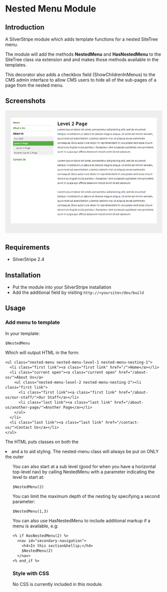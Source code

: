 # Nested Menu Module

## Introduction

A SilverStripe module which adds template functions for a nested SiteTree menu.

The module will add the methods **NestedMenu** and **HasNestedMenu** to
the SiteTree class via extension and and makes those methods available in the templates.

This decorator also adds a checkbox field (ShowChildrenInMenus) to the CMS admin interface
to allow CMS users to hide all of the sub-pages of a page from the nested menu.

## Screenshots

![](docs/en/_images/nestedmenu-module-example.png)

## Requirements

*  SilverStripe 2.4

## Installation

* Put the module into your SilverStripe installation
* Add the additional field by visiting `http://<yoursite>/dev/build`

## Usage

### Add menu to template

In your template:

	$NestedMenu

Which will output HTML in the form:

	<ul class="nested-menu nested-menu-level-1 nested-menu-nesting-1">
	  <li class="first link"><a class="first link" href="/">Home</a></li>
	  <li class="current open"><a class="current open" href="/about-us/">About Us</a>
	    <ul class="nested-menu-level-2 nested-menu-nesting-2"><li class="first link">
	      <li class="first link"><a class="first link" href="/about-us/our-staff/">Our Staff</a></li>
	      <li class="last link"><a class="last link" href="/about-us/another-page/">Another Page</a></li>
	    </ul>
	  </li>
	  <li class="last link"><a class="last link" href="/contact-us/">Contact Us</a></li>
	</ul>

The HTML puts classes on both the <li> and a <a> to aid styling.
The nested-menu class will always be put on ONLY the outer <ul>

You can also start at a sub level (good for when you have a horizontal top-level nav) by
calling NestedMenu with a parameter indicating the level to start at:

	$NestedMenu(2)

You can limit the maximum depth of the nesting by specifying a second parameter:

	$NestedMenu(1,3)

You can also use HasNestedMenu to include additional markup if a menu is available, e.g:

	<% if HasNestedMenu(2) %>
	  <nav id="secondary-navigation">
	    <h4>In this section&hellip;</h4>
	    $NestedMenu(2)
	  </nav>
	<% end_if %>

### Style with CSS

No CSS is currently included in this module.